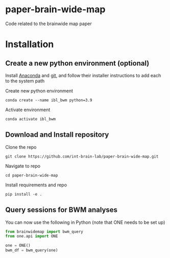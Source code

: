# paper-brain-wide-map
Code related to the brainwide map paper


# Installation
## Create a new python environment (optional)

Install [Anaconda](https://www.anaconda.com/distribution/#download-section) and [git](https://git-scm.com/downloads), 
and follow their installer instructions to add each to the system path

Create new python environment
```
conda create --name ibl_bwm python=3.9
```
Activate environment
```
conda activate ibl_bwm
```

## Download and Install repository

Clone the repo 
```
git clone https://github.com/int-brain-lab/paper-brain-wide-map.git
```

Navigate to repo
```
cd paper-brain-wide-map
```

Install requirements and repo
```
pip install -e .
```

## Query sessions for BWM analyses
You can now use the following in Python (note that ONE needs to be set up)
```python
from brainwidemap import bwm_query
from one.api import ONE

one = ONE()
bwm_df = bwm_query(one)
```
